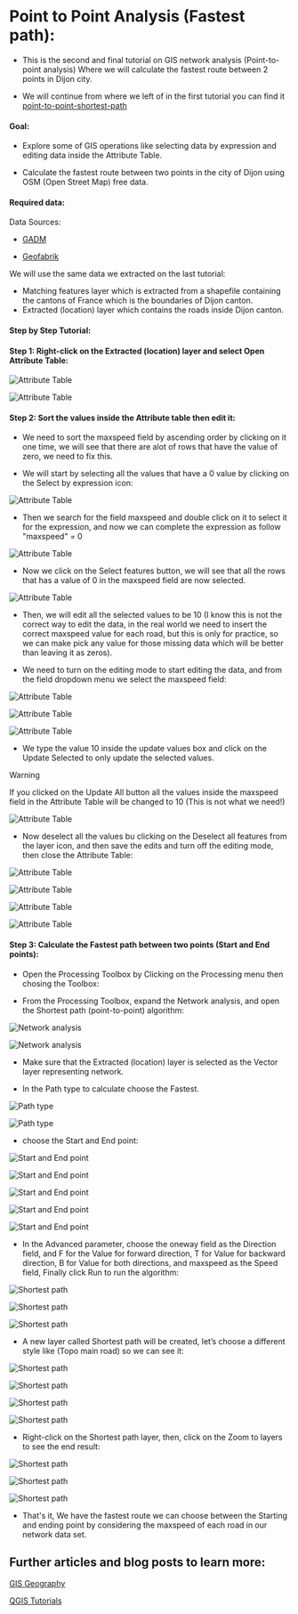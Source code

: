# Point to Point Analysis (Fastest path):

* This is the second and final tutorial on GIS network analysis (Point-to-point analysis) Where we will calculate the fastest route between 2 points in Dijon city.

* We will continue from where we left of in the first tutorial you can find it [point-to-point-shortest-path](../1-point-to-point-shortest-path/steps.md)


#### Goal:

* Explore some of GIS operations like selecting data by expression and editing data inside the Attribute Table.

* Calculate the fastest route between two points in the city of Dijon using OSM (Open Street Map) free data.


#### Required data:

Data Sources:

  * [GADM](https://gadm.org/download_country36.html)

  * [Geofabrik](https://download.geofabrik.de/europe/france/bourgogne.html)

We will use the same data we extracted on the last tutorial:

  * Matching features layer which is extracted from a shapefile containing the cantons of France which is the boundaries of Dijon canton.
  * Extracted (location) layer which contains the roads inside Dijon canton.


#### Step by Step Tutorial:

#### Step 1: Right-click on the Extracted (location) layer and select Open Attribute Table:

![Attribute Table](./images/image1.jpg)

![Attribute Table](./images/image2.jpg)


#### Step 2: Sort the values inside the Attribute table then edit it:

* We need to sort the maxspeed field by ascending order by clicking on it one time, we will see that there are alot of rows that have the value of zero, we need to fix this.

* We will start by selecting all the values that have a 0 value by clicking on the Select by expression icon:

![Attribute Table](./images/image3.jpg)

* Then we search for the field maxspeed and double click on it to select it for the expression, and now we can complete the expression as follow "maxspeed" = 0

![Attribute Table](./images/image4.jpg)

* Now we click on the Select features button, we will see that all the rows that has a value of 0 in the maxspeed field are now selected.

![Attribute Table](./images/image5.jpg)

* Then, we will edit all the selected values to be 10 (I know this is not the correct way to edit the data, in the real world we need to insert the correct maxspeed value for each road, but this is only for practice, so we can make pick any value for those missing data which will be better than leaving it as zeros).

* We need to turn on the editing mode to start editing the data, and from the field dropdown menu we select the maxspeed field:

![Attribute Table](./images/image6.jpg)

![Attribute Table](./images/image7.jpg)

![Attribute Table](./images/image8.jpg)

* We type the value 10 inside the update values box and click on the Update Selected to only update the selected values.

>[!WARNING]
>If you clicked on the Update All button all the values inside the maxspeed field in the Attribute Table will be changed to 10 (This is not what we need!)

![Attribute Table](./images/image9.jpg)

* Now deselect all the values bu clicking on the Deselect all features from the layer icon, and then save the edits and turn off the editing mode, then close the Attribute Table:

![Attribute Table](./images/image10.jpg)

![Attribute Table](./images/image11.jpg)

![Attribute Table](./images/image12.jpg)

![Attribute Table](./images/image13.jpg)


#### Step 3: Calculate the Fastest path between two points (Start and End points):

* Open the Processing Toolbox by Clicking on the Processing menu then chosing the Toolbox:

* From the Processing Toolbox, expand the Network analysis, and open the Shortest path (point-to-point) algorithm:

![Network analysis](./images/image14.jpg)

![Network analysis](./images/image15.jpg)

* Make sure that the Extracted (location) layer is selected as the Vector layer representing network.

* In the Path type to calculate choose the Fastest.

![Path type](./images/image16.jpg)

![Path type](./images/image17.jpg)

* choose the Start and End point:

![Start and End point](./images/image18.jpg)

![Start and End point](./images/image19.jpg)

![Start and End point](./images/image20.jpg)

![Start and End point](./images/image21.jpg)

![Start and End point](./images/image22.jpg)

* In the Advanced parameter, choose the oneway field as the Direction field, and F for the Value for forward direction, T for Value for backward direction, B for Value for both directions, and maxspeed as the Speed field,  Finally click Run to run the algorithm:

![Shortest path](./images/image23.jpg)

![Shortest path](./images/image24.jpg)

![Shortest path](./images/image25.jpg)

* A new layer called Shortest path will be created, let’s choose a different style like (Topo main road) so we can see it:

![Shortest path](./images/image26.jpg)

![Shortest path](./images/image27.jpg)

![Shortest path](./images/image28.jpg)

![Shortest path](./images/image29.jpg)

* Right-click on the Shortest path layer, then, click on the Zoom to layers to see the end result:

![Shortest path](./images/image30.jpg)

![Shortest path](./images/image31.jpg)

![Shortest path](./images/image32.jpg)

* That's it, We have the fastest route we can choose between the Starting and ending point by considering the maxspeed of each road in our network data set.



## Further articles and blog posts to learn more:

[GIS Geography](https://gisgeography.com/network-analysis/)

[QGIS Tutorials](https://www.qgistutorials.com/en/docs/3/basic_network_analysis.html)
